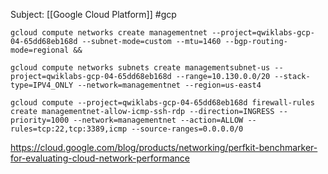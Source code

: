 Subject: [[Google Cloud Platform]] #gcp  

```[bash]
gcloud compute networks create managementnet --project=qwiklabs-gcp-04-65dd68eb168d --subnet-mode=custom --mtu=1460 --bgp-routing-mode=regional && 

gcloud compute networks subnets create managementsubnet-us --project=qwiklabs-gcp-04-65dd68eb168d --range=10.130.0.0/20 --stack-type=IPV4_ONLY --network=managementnet --region=us-east4
```

```[bash]
gcloud compute --project=qwiklabs-gcp-04-65dd68eb168d firewall-rules create managementnet-allow-icmp-ssh-rdp --direction=INGRESS --priority=1000 --network=managementnet --action=ALLOW --rules=tcp:22,tcp:3389,icmp --source-ranges=0.0.0.0/0
```


https://cloud.google.com/blog/products/networking/perfkit-benchmarker-for-evaluating-cloud-network-performance

